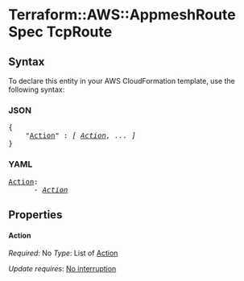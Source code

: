 # Terraform::AWS::AppmeshRoute Spec TcpRoute

## Syntax

To declare this entity in your AWS CloudFormation template, use the following syntax:

### JSON

<pre>
{
    "<a href="#action" title="Action">Action</a>" : <i>[ <a href="spec-tcproute-action.md">Action</a>, ... ]</i>
}
</pre>

### YAML

<pre>
<a href="#action" title="Action">Action</a>: <i>
      - <a href="spec-tcproute-action.md">Action</a></i>
</pre>

## Properties

#### Action

_Required_: No
_Type_: List of <a href="spec-tcproute-action.md">Action</a>

_Update requires_: [No interruption](https://docs.aws.amazon.com/AWSCloudFormation/latest/UserGuide/using-cfn-updating-stacks-update-behaviors.html#update-no-interrupt)

